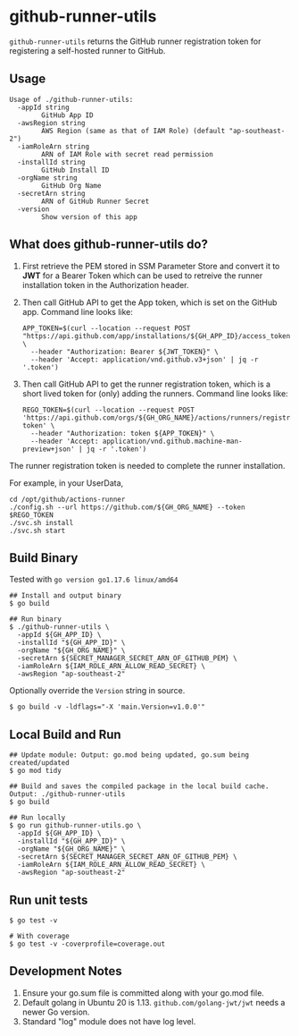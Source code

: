 # github-runner-utils

`github-runner-utils` returns the GitHub runner registration token for registering a self-hosted runner to GitHub.

## Usage

```
Usage of ./github-runner-utils:
  -appId string
        GitHub App ID
  -awsRegion string
        AWS Region (same as that of IAM Role) (default "ap-southeast-2")
  -iamRoleArn string
        ARN of IAM Role with secret read permission
  -installId string
        GitHub Install ID
  -orgName string
        GitHub Org Name
  -secretArn string
        ARN of GitHub Runner Secret
  -version
        Show version of this app
```

## What does github-runner-utils do?

1. First retrieve the PEM stored in SSM Parameter Store and convert it to **JWT** for a Bearer Token which can be used to retreive the runner installation token in the Authorization header.

2. Then call GitHub API to get the App token, which is set on the GitHub app. Command line looks like:
    ```
    APP_TOKEN=$(curl --location --request POST "https://api.github.com/app/installations/${GH_APP_ID}/access_tokens" \
      --header "Authorization: Bearer ${JWT_TOKEN}" \
      --header 'Accept: application/vnd.github.v3+json' | jq -r '.token')
    ```

3. Then call GitHub API to get the runner registration token, which is a short lived token for (only) adding the runners. Command line looks like:
    ```
    REGO_TOKEN=$(curl --location --request POST 'https://api.github.com/orgs/${GH_ORG_NAME}/actions/runners/registration-token' \
      --header "Authorization: token ${APP_TOKEN}" \
      --header 'Accept: application/vnd.github.machine-man-preview+json' | jq -r '.token')
    ```

The runner registration token is needed to complete the runner installation.

For example, in your UserData,
```
cd /opt/github/actions-runner
./config.sh --url https://github.com/${GH_ORG_NAME} --token $REGO_TOKEN
./svc.sh install
./svc.sh start
```

## Build Binary

Tested with `go version go1.17.6 linux/amd64`

```
## Install and output binary
$ go build

## Run binary
$ ./github-runner-utils \
  -appId ${GH_APP_ID} \
  -installId "${GH_APP_ID}" \
  -orgName "${GH_ORG_NAME}" \
  -secretArn ${SECRET_MANAGER_SECRET_ARN_OF_GITHUB_PEM} \
  -iamRoleArn ${IAM_ROLE_ARN_ALLOW_READ_SECRET} \
  -awsRegion "ap-southeast-2"
```

Optionally override the `Version` string in source.
```
$ go build -v -ldflags="-X 'main.Version=v1.0.0'"
```

## Local Build and Run

```
## Update module: Output: go.mod being updated, go.sum being created/updated
$ go mod tidy

## Build and saves the compiled package in the local build cache. Output: ./github-runner-utils
$ go build

## Run locally
$ go run github-runner-utils.go \
  -appId ${GH_APP_ID} \
  -installId "${GH_APP_ID}" \
  -orgName "${GH_ORG_NAME}" \
  -secretArn ${SECRET_MANAGER_SECRET_ARN_OF_GITHUB_PEM} \
  -iamRoleArn ${IAM_ROLE_ARN_ALLOW_READ_SECRET} \
  -awsRegion "ap-southeast-2"
```

## Run unit tests
```
$ go test -v

# With coverage
$ go test -v -coverprofile=coverage.out
```

## Development Notes

1. Ensure your go.sum file is committed along with your go.mod file.
2. Default golang in Ubuntu 20 is 1.13. `github.com/golang-jwt/jwt` needs a newer Go version.
3. Standard "log" module does not have log level.
